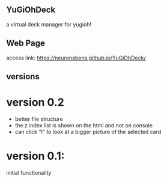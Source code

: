 ## YuGiOhDeck
a virtual deck manager for yugioh!

## Web Page
access link: https://neuronabens.github.io/YuGiOhDeck/

## versions
# version 0.2
- better file structure
- the z index list is shown on the html and not on console
- can click "l" to look at a bigger picture of the selected card
# version 0.1:
initial functionality
